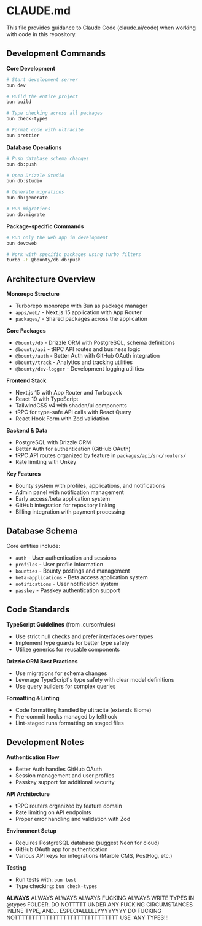# CLAUDE.md

This file provides guidance to Claude Code (claude.ai/code) when working with code in this repository.

## Development Commands

**Core Development**
```bash
# Start development server
bun dev

# Build the entire project
bun build

# Type checking across all packages
bun check-types

# Format code with ultracite
bun prettier
```

**Database Operations**
```bash
# Push database schema changes
bun db:push

# Open Drizzle Studio
bun db:studio

# Generate migrations
bun db:generate

# Run migrations
bun db:migrate
```

**Package-specific Commands**
```bash
# Run only the web app in development
bun dev:web

# Work with specific packages using turbo filters
turbo -F @bounty/db db:push
```

## Architecture Overview

**Monorepo Structure**
- Turborepo monorepo with Bun as package manager
- `apps/web/` - Next.js 15 application with App Router
- `packages/` - Shared packages across the application

**Core Packages**
- `@bounty/db` - Drizzle ORM with PostgreSQL, schema definitions
- `@bounty/api` - tRPC API routes and business logic
- `@bounty/auth` - Better Auth with GitHub OAuth integration  
- `@bounty/track` - Analytics and tracking utilities
- `@bounty/dev-logger` - Development logging utilities

**Frontend Stack**
- Next.js 15 with App Router and Turbopack
- React 19 with TypeScript
- TailwindCSS v4 with shadcn/ui components
- tRPC for type-safe API calls with React Query
- React Hook Form with Zod validation

**Backend & Data**
- PostgreSQL with Drizzle ORM
- Better Auth for authentication (GitHub OAuth)
- tRPC API routes organized by feature in `packages/api/src/routers/`
- Rate limiting with Unkey

**Key Features**
- Bounty system with profiles, applications, and notifications
- Admin panel with notification management
- Early access/beta application system
- GitHub integration for repository linking
- Billing integration with payment processing

## Database Schema

Core entities include:
- `auth` - User authentication and sessions
- `profiles` - User profile information  
- `bounties` - Bounty postings and management
- `beta-applications` - Beta access application system
- `notifications` - User notification system
- `passkey` - Passkey authentication support

## Code Standards

**TypeScript Guidelines** (from .cursor/rules)
- Use strict null checks and prefer interfaces over types
- Implement type guards for better type safety
- Utilize generics for reusable components

**Drizzle ORM Best Practices**
- Use migrations for schema changes
- Leverage TypeScript's type safety with clear model definitions
- Use query builders for complex queries

**Formatting & Linting**
- Code formatting handled by ultracite (extends Biome)
- Pre-commit hooks managed by lefthook
- Lint-staged runs formatting on staged files

## Development Notes

**Authentication Flow**
- Better Auth handles GitHub OAuth
- Session management and user profiles
- Passkey support for additional security

**API Architecture**  
- tRPC routers organized by feature domain
- Rate limiting on API endpoints
- Proper error handling and validation with Zod

**Environment Setup**
- Requires PostgreSQL database (suggest Neon for cloud)
- GitHub OAuth app for authentication
- Various API keys for integrations (Marble CMS, PostHog, etc.)

**Testing**
- Run tests with: `bun test`
- Type checking: `bun check-types`




**ALWAYS** ALWAYS ALWAYS ALWAYS FUCKING ALWAYS WRITE TYPES IN @types FOLDER. DO NOTTTTT UNDER ANY FUCKING CIRCUMSTANCES INLINE TYPE, AND... ESPECIALLLLLYYYYYYYY DO FUCKING NOTTTTTTTTTTTTTTTTTTTTTTTTTTTTTT USE :ANY TYPES!!!